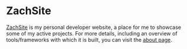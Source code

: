 # ZachSite
[ZachSite](https://zach-site.com) is my personal developer website,
a place for me to showcase some of my active projects.  For more details,
including an overview of tools/frameworks with which it is built, you can
visit the [about page](https://zach-site.com/projects/4/zachsite/).